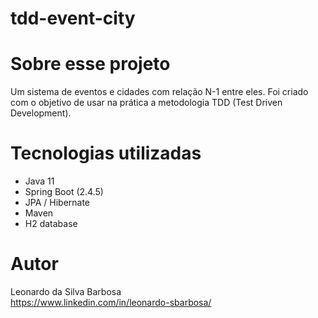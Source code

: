 # tdd-event-city

# Sobre esse projeto
Um sistema de eventos e cidades com relação N-1 entre eles. Foi criado com o objetivo de usar na prática a metodologia TDD (Test Driven Development).

# Tecnologias utilizadas
- Java 11
- Spring Boot (2.4.5)
- JPA / Hibernate
- Maven
- H2 database

# Autor
Leonardo da Silva Barbosa<br>
https://www.linkedin.com/in/leonardo-sbarbosa/
